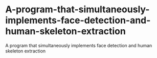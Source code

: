 # A-program-that-simultaneously-implements-face-detection-and-human-skeleton-extraction
A program that simultaneously implements face detection and human skeleton extraction

